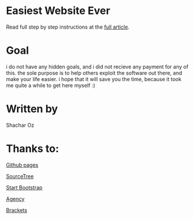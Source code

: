 # Easiest Website Ever
Read full step by step instructions at the [full article](http://shacharoz.github.io/easiest-website-ever/). 


# Goal
i do not have any hidden goals, and i did not recieve any payment for any of this. 
the sole purpose is to help others exploit the software out there, and make your life easier. 
i hope that it will save you the time, because it took me quite a while to get here myself :)


# Written by
Shachar Oz


# Thanks to:
[Github pages](https://pages.github.com/)

[SourceTree](https://www.sourcetreeapp.com/)

[Start Bootstrap](http://startbootstrap.com/)

[Agency](http://startbootstrap.com/template-overviews/agency/)

[Brackets](http://brackets.io/)
